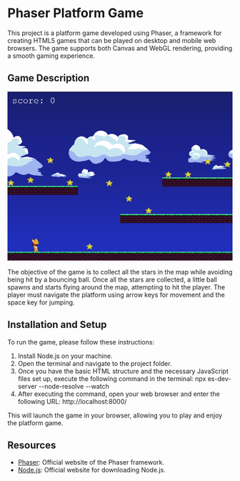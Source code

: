 # Phaser Platform Game

This project is a platform game developed using Phaser, a framework for creating HTML5 games that can be played on desktop and mobile web browsers. The game supports both Canvas and WebGL rendering, providing a smooth gaming experience.

## Game Description

![Screenshot](images/screenshot.png)

The objective of the game is to collect all the stars in the map while avoiding being hit by a bouncing ball. Once all the stars are collected, a little ball spawns and starts flying around the map, attempting to hit the player. The player must navigate the platform using arrow keys for movement and the space key for jumping.

## Installation and Setup

To run the game, please follow these instructions:

1. Install Node.js on your machine.
2. Open the terminal and navigate to the project folder.
3. Once you have the basic HTML structure and the necessary JavaScript files set up, execute the following command in the terminal: npx es-dev-server --node-resolve --watch
4. After executing the command, open your web browser and enter the following URL: http://localhost:8000/

This will launch the game in your browser, allowing you to play and enjoy the platform game.

## Resources

- [Phaser](https://phaser.io/): Official website of the Phaser framework.
- [Node.js](https://nodejs.org/): Official website for downloading Node.js.

